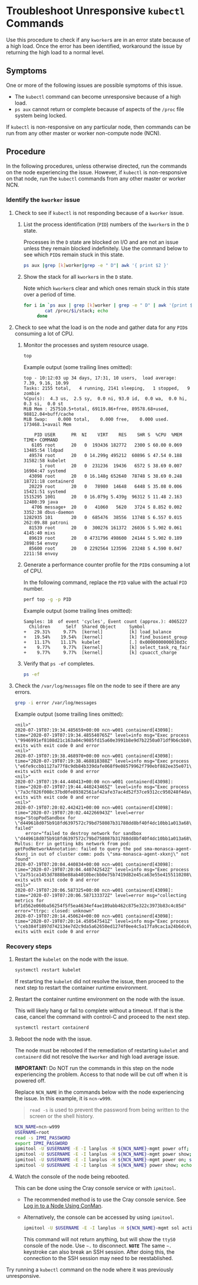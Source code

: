 # Troubleshoot Unresponsive `kubectl` Commands

Use this procedure to check if any `kworker`s are in an error state because of a high load. Once the error has been identified, workaround the issue by returning the high load to a normal level.

## Symptoms

One or more of the following issues are possible symptoms of this issue.

* The `kubectl` command can become unresponsive because of a high load.
* `ps aux` cannot return or complete because of aspects of the `/proc` file system being locked.

If `kubectl` is non-responsive on any particular node, then commands can be run from any other master or worker non-compute node \(NCN\).

## Procedure

In the following procedures, unless otherwise directed, run the commands on the node experiencing the issue. However, if `kubectl` is non-responsive on that node, run the
`kubectl` commands from any other master or worker NCN.

### Identify the `kworker` issue

1. Check to see if `kubectl` is not responding because of a `kworker` issue.

    1. List the process identification \(`PID`\) numbers of the `kworker`s in the `D` state.

        Processes in the `D` state are blocked on I/O and are not an issue unless they remain blocked indefinitely. Use the command below to see which `PID`s remain stuck in
        this state.

        ```bash
        ps aux |grep [k]worker|grep -e " D"| awk '{ print $2 }'
        ```

    1. Show the stack for all `kworker`s in the `D` state.

        Note which `kworker`s clear and which ones remain stuck in this state over a period of time.

        ```bash
        for i in `ps aux | grep [k]worker | grep -e " D" | awk '{print $2}'` ; do
                cat /proc/$i/stack; echo
             done
        ```

1. Check to see what the load is on the node and gather data for any `PID`s consuming a lot of CPU.

    1. Monitor the processes and system resource usage.

        ```bash
        top
        ```

        Example output (some trailing lines omitted):

        ```text
        top - 10:12:03 up 34 days, 17:31, 10 users,  load average: 7.39, 9.16, 10.99
        Tasks: 2155 total,   4 running, 2141 sleeping,   1 stopped,   9 zombie
        %Cpu(s):  4.3 us,  2.5 sy,  0.0 ni, 93.0 id,  0.0 wa,  0.0 hi,  0.3 si,  0.0 st
        MiB Mem : 257510.5+total, 69119.86+free, 89578.68+used, 98812.04+buff/cache
        MiB Swap:    0.000 total,    0.000 free,    0.000 used. 173468.1+avail Mem

            PID USER      PR  NI    VIRT    RES    SHR S  %CPU  %MEM     TIME+ COMMAND
           6105 root      20   0  193436 182772   2300 S 60.00 0.069  13485:54 lldpad
          49574 root      20   0 14.299g 495212  60896 S 47.54 0.188  31582:58 kubelet
              1 root      20   0  231236  19436   6572 S 38.69 0.007  16904:47 systemd
          43098 root      20   0 16.148g 652640  78748 S 38.69 0.248  18721:18 containerd
          20229 root      20   0   78980  14648   6448 S 35.08 0.006  15421:51 systemd
        1515295 1001      20   0 16.079g 5.439g  96312 S 11.48 2.163  12480:39 java
           4706 message+  20   0   41060   5620   3724 S 8.852 0.002   3352:38 dbus-daemon
        1282935 101       20   0  685476  38556  13748 S 6.557 0.015 262:09.88 patroni
          81539 root      20   0  300276 161372  26036 S 5.902 0.061   4145:40 mixs
          89619 root      20   0 4731796 498600  24144 S 5.902 0.189   2898:54 envoy
          85600 root      20   0 2292564 123596  23248 S 4.590 0.047   2211:58 envoy
        ```

    1. Generate a performance counter profile for the `PID`s consuming a lot of CPU.

        In the following command, replace the `PID` value with the actual `PID` number.

        ```bash
        perf top -g -p PID
        ```

        Example output (some trailing lines omitted):

        ```text
        Samples: 18  of event 'cycles', Event count (approx.): 4065227
          Children      Self  Shared Object     Symbol
        +   29.31%     9.77%  [kernel]          [k] load_balance
        +   19.54%    19.54%  [kernel]          [k] find_busiest_group
        +   11.17%    11.17%  kubelet           [.] 0x0000000000038d3c
        +    9.77%     9.77%  [kernel]          [k] select_task_rq_fair
        +    9.77%     9.77%  [kernel]          [k] cpuacct_charge
        ```

    1. Verify that `ps -ef` completes.

        ```bash
        ps -ef
        ```

1. Check the `/var/log/messages` file on the node to see if there are any errors.

    ```bash
    grep -i error /var/log/messages
    ```

    Example output (some trailing lines omitted):

    ```text
    <nil>"
    2020-07-19T07:19:34.485659+00:00 ncn-w001 containerd[43098]: time="2020-07-19T07:19:34.485540765Z" level=info msg="Exec process \"9946991ef8108d21c163a04c9085fd15a60e3991b8e9d7b2250a071df9b6cbb8\" exits with exit code 0 and error
    <nil>"
    2020-07-19T07:19:38.468970+00:00 ncn-w001 containerd[43098]: time="2020-07-19T07:19:38.468818388Z" level=info msg="Exec process \"e6fe9ccbb1127a77f8c9db84b339dafe068f9e08579962f790ebf882ee35e071\" exits with exit code 0 and error
    <nil>"
    2020-07-19T07:19:44.440413+00:00 ncn-w001 containerd[43098]: time="2020-07-19T07:19:44.440243465Z" level=info msg="Exec process \"7a3cf826f008c37bd0fe89382561af42afe37ac4d52f37ce9312cc950248f4da\" exits with exit code 0 and error
    <nil>"
    2020-07-19T07:20:02.442421+00:00 ncn-w001 containerd[43098]: time="2020-07-19T07:20:02.442266943Z" level=error msg="StopPodSandbox for \"d449618d075b918fd6397572c79bd758087b31788dd8bf40f4dc10bb1a013a68\" failed" 
        error="failed to destroy network for sandbox \"d449618d075b918fd6397572c79bd758087b31788dd8bf40f4dc10bb1a013a68\": Multus: Err in getting k8s network from pod: getPodNetworkAnnotation: failed to query the pod sma-monasca-agent-xkxnj in out of cluster comm: pods \"sma-monasca-agent-xkxnj\" not found"
    2020-07-19T07:20:04.440834+00:00 ncn-w001 containerd[43098]: time="2020-07-19T07:20:04.440742542Z" level=info msg="Exec process \"2a751ca1453d7888be88ab4010becbb0e75b7419d82e45ca63e55e4155110208\" exits with exit code 0 and error
    <nil>"
    2020-07-19T07:20:06.587325+00:00 ncn-w001 containerd[43098]: time="2020-07-19T07:20:06.587133372Z" level=error msg="collecting metrics for bf1d562e060ba56254f5f5ea4634ef4ae189abb462c875e322c3973b83c4c85d" error="ttrpc: closed: unknown"
    2020-07-19T07:20:14.450624+00:00 ncn-w001 containerd[43098]: time="2020-07-19T07:20:14.450547541Z" level=info msg="Exec process \"ceb384f1897d742134e7d2c9da5a62650ed1274f0ee4c5a17fa9cac1a24b6dc4\" exits with exit code 0 and error
    ```

### Recovery steps

1. Restart the `kubelet` on the node with the issue.

    ```bash
    systemctl restart kubelet
    ```

    If restarting the `kubelet` did not resolve the issue, then proceed to the next step to restart the container runtime environment.

1. Restart the container runtime environment on the node with the issue.

    This will likely hang or fail to complete without a timeout. If that is the case, cancel the command with control-C and proceed to
    the next step.

    ```bash
    systemctl restart containerd
    ```

1. Reboot the node with the issue.

    The node must be rebooted if the remediation of restarting `kubelet` and `containerd` did not resolve the `kworker` and high load average issue.

    **IMPORTANT:** Do NOT run the commands in this step on the node experiencing the problem. Access to that node will be cut off when it is powered off.

    Replace `NCN_NAME` in the commands below with the node experiencing the issue. In this example, it is `ncn-w999`.

    > `read -s` is used to prevent the password from being written to the screen or the shell history.

    ```bash
    NCN_NAME=ncn-w999
    USERNAME=root
    read -s IPMI_PASSWORD
    export IPMI_PASSWORD    
    ipmitool -U $USERNAME -E -I lanplus -H ${NCN_NAME}-mgmt power off; sleep 5;
    ipmitool -U $USERNAME -E -I lanplus -H ${NCN_NAME}-mgmt power show; echo
    ipmitool -U $USERNAME -E -I lanplus -H ${NCN_NAME}-mgmt power on; sleep 5;
    ipmitool -U $USERNAME -E -I lanplus -H ${NCN_NAME} power show; echo
    ```

1. Watch the console of the node being rebooted.

    This can be done using the Cray console service or with `ipmitool`.

    * The recommended method is to use the Cray console service. See [Log in to a Node Using ConMan](../../operations/conman/Log_in_to_a_Node_Using_ConMan.md).

    * Alternatively, the console can be accessed by using `ipmitool`.

        ```bash
        ipmitool -U $USERNAME -E -I lanplus -H ${NCN_NAME}-mgmt sol activate
        ```

       This command will not return anything, but will show the `ttyS0` console of the node. Use `~.` to disconnect.
       **`NOTE`** The same `~.` keystroke can also break an SSH session. After doing this, the connection to the SSH session may need to be reestablished.

Try running a `kubectl` command on the node where it was previously unresponsive.
